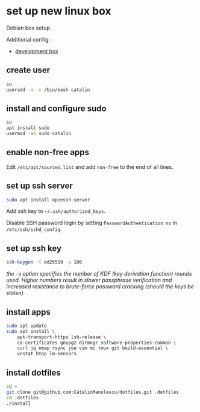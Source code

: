 # set up new linux box

Debian box setup

Additional config:

- [development box](dev.md)

## create user

```bash
su
useradd -m -s /bin/bash catalin
```

## install and configure sudo

```bash
su
apt install sudo
usermod -aG sudo catalin
```

## enable non-free apps

Edit `/etc/apt/sources.list` and add `non-free` to the end of all lines.

## set up ssh server

```bash
sudo apt install openssh-server
```

Add ssh key to `~/.ssh/authorized_keys`.

Disable SSH password login by setting `PasswordAuthentication no` in `/etc/ssh/sshd_config`.

## set up ssh key

```bash
ssh-keygen -t ed25519 -a 100
```

*the `-a` option specifies the number of KDF (key derivation function) rounds used.  Higher numbers result in slower passphrase verification and increased resistance to brute-force password cracking (should the keys be stolen).*

## install apps

```bash
sudo apt update
sudo apt install \
    apt-transport-https lsb-release \
    ca-certificates gnupg2 dirmngr software-properties-common \
    curl jq nmap rsync joe vim mc tmux git build-essential \
    vnstat htop lm-sensors
```

## install dotfiles

```bash
cd ~
git clone git@github.com:CatalinManolescu/dotfiles.git .dotfiles
cd .dotfiles
./install
```